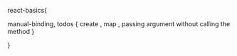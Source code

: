 react-basics{

  manual-binding,
  todos {
  create , map , passing argument without calling the method
}

}

